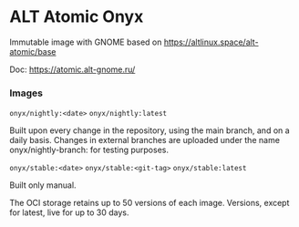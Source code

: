 # ALT Atomic Onyx

Immutable image with GNOME based on https://altlinux.space/alt-atomic/base

Doc: https://atomic.alt-gnome.ru/

### Images

`onyx/nightly:<date>`
`onyx/nightly:latest`

Built upon every change in the repository, using the main branch, and on a daily basis. Changes in external branches are uploaded under the name onyx/nightly-branch:<branch-name> for testing purposes.

`onyx/stable:<date>`
`onyx/stable:<git-tag>`
`onyx/stable:latest`

Built only manual.

The OCI storage retains up to 50 versions of each image. Versions, except for latest, live for up to 30 days.
